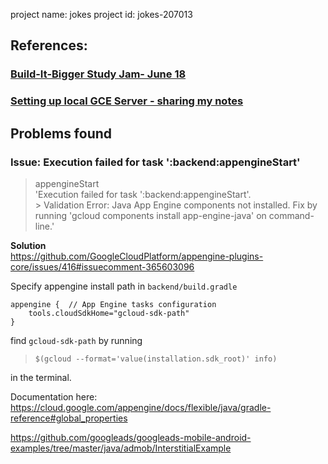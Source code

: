 project name: jokes
project id: jokes-207013


## References:

### [Build-It-Bigger Study Jam- June 18](https://docs.google.com/document/d/1UjODbCCybeUCrmN0gl6-HebPbOfgOpRYRh67gbNVrUI/edit)

### [Setting up local GCE Server - sharing my notes](https://discussions.udacity.com/t/setting-up-local-gce-server-sharing-my-notes/641123)  

## Problems found
### Issue: Execution failed for task ':backend:appengineStart'
>appengineStart  
'Execution failed for task ':backend:appengineStart'.  
\> Validation Error: Java App Engine components not installed. Fix by running 'gcloud components install app-engine-java' on command-line.'

**Solution**  
https://github.com/GoogleCloudPlatform/appengine-plugins-core/issues/416#issuecomment-365603096

Specify appengine install path in `backend/build.gradle`
```
appengine {  // App Engine tasks configuration
	tools.cloudSdkHome="gcloud-sdk-path"
}
```
find `gcloud-sdk-path` by running  
>`$(gcloud --format='value(installation.sdk_root)' info)`  

in the terminal.

Documentation here: https://cloud.google.com/appengine/docs/flexible/java/gradle-reference#global_properties

https://github.com/googleads/googleads-mobile-android-examples/tree/master/java/admob/InterstitialExample
